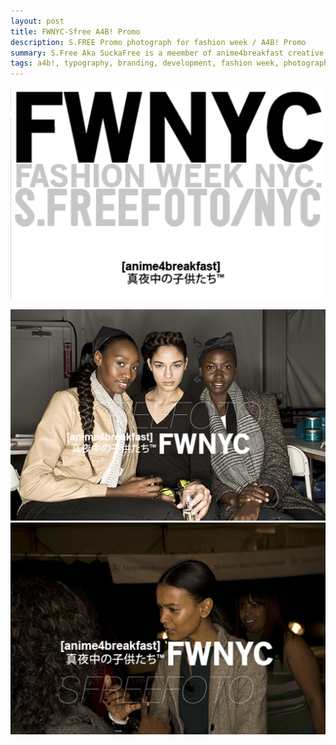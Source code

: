 ```yaml
---
layout: post
title: FWNYC-Sfree A4B! Promo
description: S.FREE Promo photograph for fashion week / A4B! Promo
summary: S.Free Aka SuckaFree is a meember of anime4breakfast creative stuff and this is a promo advertisment of his fashion week NYC
tags: a4b!, typography, branding, development, fashion week, photography, fashion
---
```


![fwnyc-ad](/assets/img/fwnyc-ad.png)

![fwnyc-ad](/assets/img/fwnyc-ad1.png)
![fwnyc-ad](/assets/img/fwnyc-ad2.png)
